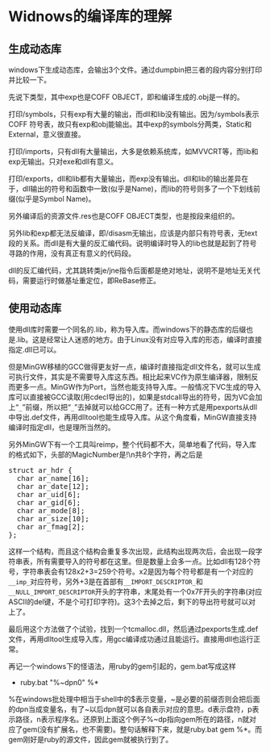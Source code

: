 # Widnows的编译库的理解


生成动态库
----
windows下生成动态库，会输出3个文件。通过dumpbin把三者的段内容分别打印并比较一下。

先说下类型，其中exp也是COFF OBJECT，即和编译生成的.obj是一样的。

打印/symbols，只有exp有大量的输出，而dll和lib没有输出。因为/symbols表示COFF 符号表，故只有exp和obj能输出。其中exp的symbols分两类，Static和External，意义很直接。

打印/imports，只有dll有大量输出，大多是依赖系统库，如MVVCRT等，而lib和exp无输出。只对exe和dll有意义。

打印/exports，dll和lib都有大量输出，而exp没有输出。dll和lib的输出差异在于，dll输出的符号和函数中一致(似乎是Name)，而lib的符号则多了一个下划线前缀(似乎是Symbol Name)。

另外编译后的资源文件.res也是COFF OBJECT类型，也是按段来组织的。

另外lib和exp都无法反编译，即/disasm无输出，应该是内部只有符号表，无text段的关系。而dll是有大量的反汇编代码。说明编译时导入的lib也就是起到了符号寻路的作用，没有真正有意义的代码段。

dll的反汇编代码，尤其跳转类je/jne指令后面都是绝对地址，说明不是地址无关代码，需要运行时做基址重定位，即ReBase修正。

使用动态库
----
使用dll库时需要一个同名的.lib，称为导入库。而windows下的静态库的后缀也是.lib。这是经常让人迷惑的地方。由于Linux没有对应导入库的形态，编译时直接指定.dll已可以。

但是MinGW移植的GCC做得更友好一点，编译时直接指定dll文件名，就可以生成可执行文件，其实是不需要导入库这东西。相比起来VC作为原生编译器，限制反而更多一点。MinGW作为Port，当然也能支持导入库。一般情况下VC生成的导入库可以直接被GCC读取(用cdecl导出的)，如果是stdcall导出的符号，因为VC会加上“`_`”前缀，所以把“`_`”去掉就可以给GCC用了。还有一种方式是用pexports从dll中导出.def文件，再用dlltool也能生成导入库。从这个角度看，MinGW直接支持编译时指定dll，也是理所当然的。

另外MinGW下有一个工具叫reimp，整个代码都不大，简单地看了代码，导入库的格式如下，头部的MagicNumber是!<arch>\n共8个字符，再之后是
<pre>
struct ar_hdr {
  char ar_name[16];
  char ar_date[12];
  char ar_uid[6];
  char ar_gid[6];
  char ar_mode[8];
  char ar_size[10];
  char ar_fmag[2];
};
</pre>
这样一个结构，而且这个结构会重复多次出现，此结构出现两次后，会出现一段字符串表，所有需要导入的符号都在这里。但是数量上会多一点。比如dll有128个符号，字符串表会有128x2+3=259个符号。x2是因为每个符号都是有一个对应的`__imp_`对应符号，另外+3是在首部有`__IMPORT_DESCRIPTOR_`和`__NULL_IMPORT_DESCRIPTOR`开头的字符串，末尾处有一个0x7F开头的字符串(对应ASCII的del键，不是个可打印字符)。这3个去掉之后，剩下的导出符号就可以对上了。

最后用这个方法做了个试验，找到一个tcmalloc.dll，然后通过pexports生成.def文件，再用dlltool生成导入库，用gcc编译成功通过且能运行。直接用dll也运行正常。

再记一个windows下的怪语法，用ruby的gem引起的，gem.bat写成这样

* ruby.bat "%~dpn0" %*

%在windows批处理中相当于shell中的$表示变量，~是必要的前缀否则会把后面的dpn当成变量名，有了~以后dpn就可以各自表示对应的意思。d表示盘符，p表示路径，n表示程序名。还原到上面这个例子%~dp指向gem所在的路径，n就对应了gem(没有扩展名，也不需要)。整句话解释下来，就是ruby.bat gem %*。而gem刚好是ruby的源文件，因此gem就被执行到了。
